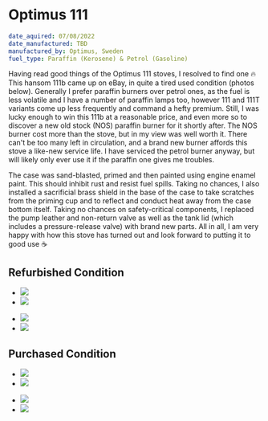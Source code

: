 # Optimus 111

```yaml
date_aquired: 07/08/2022
date_manufactured: TBD
manufactured_by: Optimus, Sweden
fuel_type: Paraffin (Kerosene) & Petrol (Gasoline)
```

Having read good things of the Optimus 111 stoves, I resolved to find one 🔥
This hansom 111b came up on eBay, in quite a tired used condition (photos below).
Generally I prefer paraffin burners over petrol ones, as the fuel is less volatile and I have a number of paraffin lamps too, however 111 and 111T variants come up less frequently and command a hefty premium.
Still, I was lucky enough to win this 111b at a reasonable price, and even more so to discover a new old stock (NOS) paraffin burner for it shortly after.
The NOS burner cost more than the stove, but in my view was well worth it.
There can't be too many left in circulation, and a brand new burner affords this stove a like-new service life.
I have serviced the petrol burner anyway, but will likely only ever use it if the paraffin one gives me troubles.

The case was sand-blasted, primed and then painted using engine enamel paint.
This should inhibit rust and resist fuel spills.
Taking no chances, I also installed a sacrificial brass shield in the base of the case to take scratches from the priming cup and to reflect and conduct heat away from the case bottom itself.
Taking no chances on safety-critical components, I replaced the pump leather and non-return valve as well as the tank lid (which includes a pressure-release valve) with brand new parts.
All in all, I am very happy with how this stove has turned out and look forward to putting it to good use ☕️

## Refurbished Condition

<div class="grid cards" markdown>

- ![](../../../assets/stoves/articles/optimus-111/refurbished/optimus-1.jpeg)
- ![](../../../assets/stoves/articles/optimus-111/refurbished/optimus-2.jpeg)
<!-- - ![](../../../assets/stoves/articles/optimus-111/refurbished/optimus-3.jpeg) -->
- ![](../../../assets/stoves/articles/optimus-111/refurbished/optimus-4.jpeg)
- ![](../../../assets/stoves/articles/optimus-111/refurbished/optimus-5.jpeg)

</div>

## Purchased Condition

<div class="grid cards" markdown>

- ![](../../../assets/stoves/articles/optimus-111/purchased/optimus-1.jpeg)
- ![](../../../assets/stoves/articles/optimus-111/purchased/optimus-2.jpeg)
<!-- - ![](../../../assets/stoves/articles/optimus-111/purchased/optimus-3.jpeg) -->
- ![](../../../assets/stoves/articles/optimus-111/purchased/optimus-4.jpeg)
- ![](../../../assets/stoves/articles/optimus-111/purchased/optimus-5.jpeg)

</div>

